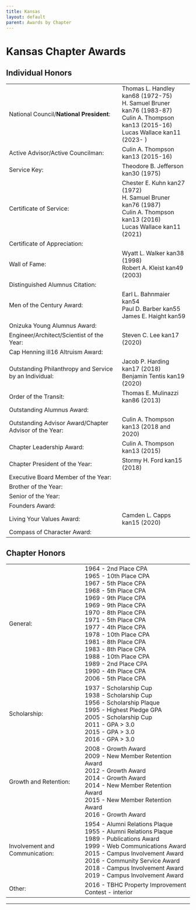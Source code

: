 ```yaml
---
title: Kansas
layout: default
parent: Awards by Chapter
---
```


<link rel="stylesheet" href="{{ '/assets/css/by_chapter.css' | relative_url }}">

# Kansas Chapter Awards

## Individual Honors

<table>
<tbody>
<tr>
<td>National Council/<b>National President</b>:</td>
<td>Thomas L. Handley kan68 (1972-75)
<br>H. Samuel Bruner kan76 (1983-87)
<br>Culin A. Thompson kan13 (2015-16)
<br>Lucas Wallace kan11 (2023- )
</td></tr>

<tr>
<td>Active Advisor/Active Councilman:</td>
<td>Culin A. Thompson kan13 (2015-16)
</td></tr>

<tr>
<td>Service Key:</td>
<td>Theodore B. Jefferson kan30 (1975)</td>
</tr>

<tr>
<td>Certificate of Service:</td>
<td>Chester E. Kuhn kan27 (1972)
<br>H. Samuel Bruner kan76 (1987)
<br>Culin A. Thompson kan13 (2016)
<br>Lucas Wallace kan11 (2021)
</td></tr>

<tr>
<td>Certificate of Appreciation:</td>
<td>
</td></tr>

<tr><td>Wall of Fame:</td>
<td>Wyatt L. Walker kan38 (1998)
<br>Robert A. Kleist kan49 (2003)
</td></tr>

<tr>
<td>Distinguished Alumnus Citation:</td>
<td>
</td></tr>

<tr>
<td>Men of the Century Award:</td>
<td>Earl L. Bahnmaier kan54
<br>Paul D. Barber kan55
<br>James E. Haight kan59
</td></tr>

<tr>
<td>Onizuka Young Alumnus Award:</td>
<td>
</td></tr>

<tr>
<td>Engineer/Architect/Scientist of the Year:</td>
<td>Steven C. Lee kan17 (2020)
</td></tr>

<tr>
<td>Cap Henning ill16 Altruism Award:</td>
<td>
</td></tr>

<tr>
<td>Outstanding Philanthropy and Service by an Individual:</td>
<td>Jacob P. Harding kan17 (2018)
<br>Benjamin Tentis kan19 (2020)
</td></tr>

<tr>
<td>Order of the Transit:</td>
<td>Thomas E. Mulinazzi kan86 (2013)
</td></tr>

<tr>
<td>Outstanding Alumnus Award:</td>
<td>
</td></tr>

<tr>
<td>Outstanding Advisor Award/Chapter Advisor of the Year:</td>
<td>Culin A. Thompson kan13 (2018 and 2020)
</td></tr>

<tr>
<td>Chapter Leadership Award:</td>
<td>Culin A. Thompson kan13 (2015)
</td></tr>

<tr>
<td>Chapter President of the Year:</td>
<td>Stormy H. Ford kan15 (2018)
</td></tr>

<tr>
<td>Executive Board Member of the Year:</td>
<td>
</td></tr>

<tr>
<td>Brother of the Year:</td>
<td>
</td></tr>

<tr>
<td>Senior of the Year:</td>
<td>
</td></tr>

<tr>
<td>Founders Award:</td>
<td>
</td></tr>

<tr>
<td>Living Your Values Award:</td>
<td>Camden L. Capps kan15 (2020)
</td></tr>

<tr>
<td>Compass of Character Award:</td>
<td>
</td></tr>

</tbody>
</table>

## Chapter Honors

<table>
<tbody>
<tr>
<td>General:</td>
<td>1964 - 2nd Place CPA
<br>1965 - 10th Place CPA
<br>1967 - 5th Place CPA
<br>1968 - 5th Place CPA
<br>1969 - 9th Place CPA
<br>1969 - 9th Place CPA
<br>1970 - 8th Place CPA
<br>1971 - 5th Place CPA
<br>1977 - 4th Place CPA
<br>1978 - 10th Place CPA
<br>1981 - 8th Place CPA
<br>1983 - 8th Place CPA
<br>1988 - 10th Place CPA
<br>1989 - 2nd Place CPA
<br>1990 - 4th Place CPA
<br>2006 - 5th Place CPA
</td></tr>

<tr>
<td>Scholarship:</td>
<td>1937 - Scholarship Cup
<br>1938 - Scholarship Cup
<br>1956 - Scholarship Plaque
<br>1995 - Highest Pledge GPA
<br>2005 - Scholarship Cup
<br>2011 - GPA > 3.0
<br>2015 - GPA > 3.0
<br>2016 - GPA > 3.0
</td></tr>

<tr>
<td>Growth and Retention:</td>
<td>2008 - Growth Award
<br>2009 - New Member Retention Award
<br>2012 - Growth Award
<br>2014 - Growth Award
<br>2014 - New Member Retention Award
<br>2015 - New Member Retention Award
<br>2016 - Growth Award
</td></tr>

<tr>
<td>Involvement and Communication:</td>
<td>1954 - Alumni Relations Plaque
<br>1955 - Alumni Relations Plaque
<br>1989 - Publications Award
<br>1999 - Web Communications Award
<br>2015 - Campus Involvement Award
<br>2016 - Community Service Award
<br>2018 - Campus Involvement Award
<br>2019 - Campus Involvement Award
</td></tr>

<tr>
<td>Other:</td>
<td>2016 - TBHC Property Improvement Contest - interior
</td></tr>

</tbody>
</table>

---
